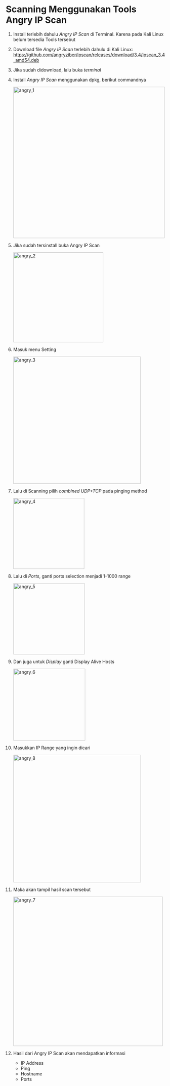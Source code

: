 # Scanning Menggunakan Tools Angry IP Scan

1. Install terlebih dahulu *Angry IP Scan* di Terminal. Karena pada Kali Linux belum tersedia Tools tersebut

2. Download file *Angry IP Scan* terlebih dahulu di Kali Linux:
   https://github.com/angryziber/ipscan/releases/download/3.4/ipscan_3.4_amd54.deb

3. Jika sudah didownload, lalu buka *terminal*

4. Install *Angry IP Scan* menggunakan dpkg, berikut commandnya

   <img width="478" alt="angry_1" src="https://github.com/user-attachments/assets/02aa6a14-00b8-4f68-9e90-c97b9efc0185">

5. Jika sudah tersinstall buka Angry IP Scan

   <img width="284" alt="angry_2" src="https://github.com/user-attachments/assets/d9d4d204-2df8-43c2-b2ff-bd1ef4f299b7">

6. Masuk menu Setting

   <img width="402" alt="angry_3" src="https://github.com/user-attachments/assets/73805766-a3c5-4ded-89d0-f29518c7b1de">

7. Lalu di Scanning pilih *combined UDP+TCP* pada pinging method

   <img width="224" alt="angry_4" src="https://github.com/user-attachments/assets/489ff34d-b057-4b55-816d-2b3329dd829a">

8. Lalu di *Ports*, ganti ports selection menjadi 1-1000 range

   <img width="225" alt="angry_5" src="https://github.com/user-attachments/assets/fd09de8c-f137-4096-9a5f-66da9e1ddb02">

9. Dan juga untuk *Display* ganti Display Alive Hosts

    <img width="227" alt="angry_6" src="https://github.com/user-attachments/assets/689169ae-5742-4200-beaf-01b206b04d8f">

10. Masukkan IP Range yang ingin dicari

    <img width="403" alt="angry_8" src="https://github.com/user-attachments/assets/6b616ebc-c04e-44c6-aa97-3524d3ae316c">

11. Maka akan tampil hasil scan tersebut

    <img width="472" alt="angry_7" src="https://github.com/user-attachments/assets/6cb24bed-d844-4dac-84a2-06746d0d134a">

12. Hasil dari Angry IP Scan akan mendapatkan informasi

    - IP Address
    - Ping
    - Hostname
    - Ports
